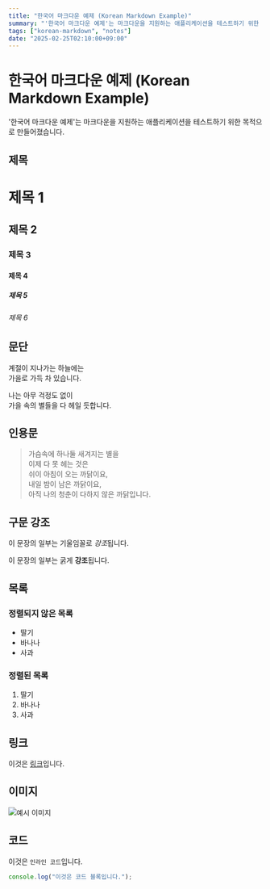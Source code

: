 ```yaml
---
title: "한국어 마크다운 예제 (Korean Markdown Example)"
summary: "'한국어 마크다운 예제'는 마크다운을 지원하는 애플리케이션을 테스트하기 위한 목적으로 만들어졌습니다."
tags: ["korean-markdown", "notes"]
date: "2025-02-25T02:10:00+09:00"
---
```


# 한국어 마크다운 예제 (Korean Markdown Example)

'한국어 마크다운 예제'는 마크다운을 지원하는 애플리케이션을 테스트하기 위한 목적으로 만들어졌습니다.

## 제목

# 제목 1

## 제목 2

### 제목 3

#### 제목 4

##### 제목 5

###### 제목 6

## 문단

계절이 지나가는 하늘에는<br />
가을로 가득 차 있습니다.

나는 아무 걱정도 없이<br />
가을 속의 별들을 다 헤일 듯합니다.

## 인용문

> 가슴속에 하나둘 새겨지는 별을<br />
> 이제 다 못 헤는 것은<br />
> 쉬이 아침이 오는 까닭이요,<br />
> 내일 밤이 남은 까닭이요,<br />
> 아직 나의 청춘이 다하지 않은 까닭입니다.

## 구문 강조

이 문장의 일부는 기울임꼴로 *강조*됩니다.

이 문장의 일부는 굵게 **강조**됩니다.

## 목록

### 정렬되지 않은 목록

- 딸기
- 바나나
- 사과

### 정렬된 목록

1. 딸기
2. 바나나
3. 사과

## 링크

이것은 [링크](https://example.com/)입니다.

## 이미지

![예시 이미지](https://placehold.co/600x400)

## 코드

이것은 `인라인 코드`입니다.

```javascript
console.log("이것은 코드 블록입니다.");
```
